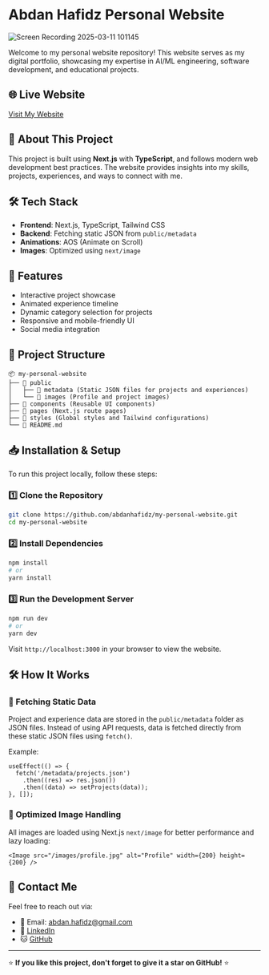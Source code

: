 # Abdan Hafidz Personal Website
![Screen Recording 2025-03-11 101145](https://github.com/user-attachments/assets/f856871b-7d7e-4801-aee3-3c5e629b031f)

Welcome to my personal website repository! This website serves as my digital portfolio, showcasing my expertise in AI/ML engineering, software development, and educational projects.

## 🌐 Live Website
[Visit My Website](https://abdanhafidz.com)

## 📌 About This Project
This project is built using **Next.js** with **TypeScript**, and follows modern web development best practices. The website provides insights into my skills, projects, experiences, and ways to connect with me.

## 🛠️ Tech Stack
- **Frontend**: Next.js, TypeScript, Tailwind CSS
- **Backend**: Fetching static JSON from `public/metadata`
- **Animations**: AOS (Animate on Scroll)
- **Images**: Optimized using `next/image`

## 🚀 Features
- Interactive project showcase
- Animated experience timeline
- Dynamic category selection for projects
- Responsive and mobile-friendly UI
- Social media integration

## 📂 Project Structure
```
📦 my-personal-website
├── 📁 public
│   ├── 📁 metadata (Static JSON files for projects and experiences)
│   └── 📁 images (Profile and project images)
├── 📁 components (Reusable UI components)
├── 📁 pages (Next.js route pages)
├── 📁 styles (Global styles and Tailwind configurations)
└── 📄 README.md
```

## 📥 Installation & Setup
To run this project locally, follow these steps:

### 1️⃣ Clone the Repository
```bash
git clone https://github.com/abdanhafidz/my-personal-website.git
cd my-personal-website
```

### 2️⃣ Install Dependencies
```bash
npm install
# or
yarn install
```

### 3️⃣ Run the Development Server
```bash
npm run dev
# or
yarn dev
```
Visit `http://localhost:3000` in your browser to view the website.

## 🛠️ How It Works
### 🔹 Fetching Static Data
Project and experience data are stored in the `public/metadata` folder as JSON files. Instead of using API requests, data is fetched directly from these static JSON files using `fetch()`.

Example:
```tsx
useEffect(() => {
  fetch('/metadata/projects.json')
    .then((res) => res.json())
    .then((data) => setProjects(data));
}, []);
```

### 🔹 Optimized Image Handling
All images are loaded using Next.js `next/image` for better performance and lazy loading:
```tsx
<Image src="/images/profile.jpg" alt="Profile" width={200} height={200} />
```

## 📧 Contact Me
Feel free to reach out via:
- 📩 Email: [abdan.hafidz@gmail.com](mailto:abdan.hafidz@gmail.com)
- 🔗 [LinkedIn](https://www.linkedin.com/in/abdan-hafidz-909113163/)
- 🐱 [GitHub](https://github.com/abdanhafidz)

---

⭐ **If you like this project, don't forget to give it a star on GitHub!** ⭐
